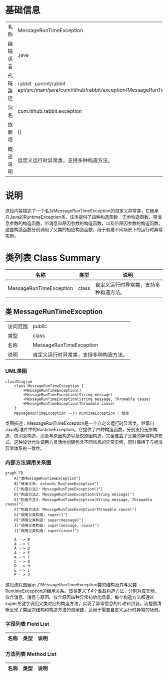 # 基础信息

|      |      |
|------|------|
| 名称 | MessageRunTimeException |
| 编码语言 | .java |
| 代码路径 | rabbit-parent/rabbit-api/src/main/java/com/itihub/rabbit/exception/MessageRunTimeException.java |
| 包名 | com.itihub.rabbit.exception |
| 依赖项 | [] |
| 概述说明 | 自定义运行时异常类，支持多种构造方法。 |

# 说明

这段内容描述了一个名为MessageRunTimeException的自定义异常类，它继承自Java的RuntimeException类。该类提供了四种构造函数：无参构造函数、带消息参数的构造函数、带消息和原因参数的构造函数，以及带原因参数的构造函数。这些构造函数分别调用了父类的相应构造函数，用于创建不同场景下的运行时异常实例。

# 类列表 Class Summary

| 名称   | 类型  | 说明 |
|-------|------|-------------|
| MessageRunTimeException | class | 自定义运行时异常类，支持多种构造方法。 |



## 类 MessageRunTimeException

|      |      |
|------|------|
| 访问范围 | public |
| 类型 | class |
| 名称 | MessageRunTimeException |
| 说明 | 自定义运行时异常类，支持多种构造方法。 |


### UML类图

```mermaid
classDiagram
    class MessageRunTimeException {
        +MessageRunTimeException()
        +MessageRunTimeException(String message)
        +MessageRunTimeException(String message, Throwable cause)
        +MessageRunTimeException(Throwable cause)
    }
    MessageRunTimeException --|> RuntimeException : 继承
```

类图描述：MessageRunTimeException是一个自定义运行时异常类，继承自Java标准库中的RuntimeException。它提供了四种构造函数，分别支持无参构造、仅消息构造、消息与原因构造以及仅原因构造，完全覆盖了父类的异常构造模式。这种设计允许调用方灵活地创建包含不同信息的异常实例，同时保持了与标准异常体系的一致性。


### 内部方法调用关系图

```mermaid
graph TD
    A["类MessageRunTimeException"]
    B["继承关系: extends RuntimeException"]
    C["构造方法1: MessageRunTimeException()"]
    D["构造方法2: MessageRunTimeException(String message)"]
    E["构造方法3: MessageRunTimeException(String message, Throwable cause)"]
    F["构造方法4: MessageRunTimeException(Throwable cause)"]
    G["调用父类构造: super()"]
    H["调用父类构造: super(message)"]
    I["调用父类构造: super(message, cause)"]
    J["调用父类构造: super(cause)"]

    A --> B
    A --> C
    A --> D
    A --> E
    A --> F
    C --> G
    D --> H
    E --> I
    F --> J
```

这段流程图展示了MessageRunTimeException类的结构及其与父类RuntimeException的继承关系。该类定义了4个重载构造方法，分别对应无参、仅含消息、消息与原因、仅含原因四种异常初始化场景。每个构造方法都通过super关键字调用父类对应的构造方法，实现了异常信息的传递和封装。流程图清晰呈现了类层次结构和构造方法的调用链，适用于需要自定义运行时异常的场景。

### 字段列表 Field List

| 名称  | 类型  | 说明 |
|-------|-------|------|

### 方法列表 Method List

| 名称  | 类型  | 说明 |
|-------|-------|------|




